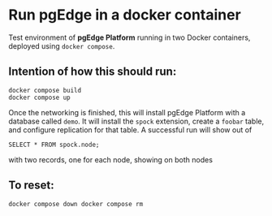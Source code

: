Run pgEdge in a docker container
==

Test environment of **pgEdge Platform** running in two Docker containers, deployed using `docker compose`.

Intention of how this should run:
---

```
docker compose build
docker compose up
```

Once the networking is finished, this will install pgEdge Platform
with a database called `demo`. It will install the `spock` extension, 
create a `foobar` table, and configure replication for that table. 
A successful run will show out of 

```
SELECT * FROM spock.node;
```

with two records, one for each node, showing on both nodes


To reset:
---
``
docker compose down
docker compose rm
``

